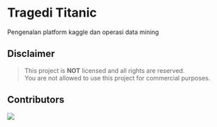 <div align="left">
  <h1>Tragedi Titanic</h1>
</div>

<p>Pengenalan platform kaggle dan operasi data mining</p>

## Disclaimer

> This project is **NOT** licensed and all rights are reserved. <br/>
> You are not allowed to use this project for commercial purposes. <br/>

## Contributors
<a href="https://github.com/hanyaseorangpelajar/tragedi-titanic/graphs/contributors">
  <img src="https://contrib.rocks/image?repo=hanyaseorangpelajar/tragedi-titanic" />
</a>
